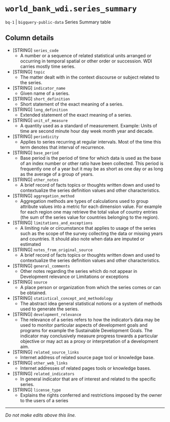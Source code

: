 # `world_bank_wdi.series_summary`
`bq-1` | `bigquery-public-data`
Series Summary table

## Column details
* [STRING]    `series_code`
  - A number or a sequence of related statistical units arranged or occurring in temporal spatial or other order or succession. WDI carries mostly time series.
* [STRING]    `topic`
  - The matter dealt with in the context discourse or subject related to the series.
* [STRING]    `indicator_name`
  - Given name of a series.
* [STRING]    `short_definition`
  - Short statement of the exact meaning of a series.
* [STRING]    `long_definition`
  - Extended statement of the exact meaning of a series.
* [STRING]    `unit_of_measure`
  - A quantity used as a standard of measurement. Example: Units of time are second minute hour day week month year and decade.
* [STRING]    `periodicity`
  - Applies to series recurring at regular intervals. Most of the time this term denotes that interval of recurrence.
* [STRING]    `base_period`
  - Base period is the period of time for which data is used as the base of an index number or other ratio have been collected. This period is frequently one of a year but it may be as short as one day or as long as the average of a group of years.
* [STRING]    `other_notes`
  - A brief record of facts topics or thoughts written down and used to contextualize the series definition values and other characteristics.
* [STRING]    `aggregation_method`
  - Aggregation methods are types of calculations used to group attribute values into a metric for each dimension value. For example for each region one may retrieve the total value of country entries (the sum of the series value for countries belonging to the region).
* [STRING]    `limitations_and_exceptions`
  - A limiting rule or circumstance that applies to usage of the series such as the scope of the survey collecting the data or missing years and countries.  It should also note when data are imputed or estimated
* [STRING]    `notes_from_original_source`
  - A brief record of facts topics or thoughts written down and used to contextualize the series definition values and other characteristics.
* [STRING]    `general_comments`
  - Other notes regarding the series which do not appear in Development relevance or Limitations or exceptions
* [STRING]    `source`
  - A place person or organization from which the series comes or can be obtained.
* [STRING]    `statistical_concept_and_methodology`
  - The abstract idea general statistical notions or a system of methods used to generate the series.
* [STRING]    `development_relevance`
  - The relevance of a series refers to how the indicator’s data may be used to monitor particular aspects of development goals and programs for example the Sustainable Development Goals. The indicator may conclusively measure progress towards a particular objective or may act as a proxy or interpretation of a development aim.
* [STRING]    `related_source_links`
  - Internet address of related source page tool or knowledge base.
* [STRING]    `other_web_links`
  - Internet addresses of related pages tools or knowledge bases.
* [STRING]    `related_indicators`
  - In general indicator that are of interest and related to the specific series.
* [STRING]    `license_type`
  - Explains the rights conferred and restrictions imposed by the owner to the users of a series

-------------------------------------------------------------------------------
*Do not make edits above this line.*
